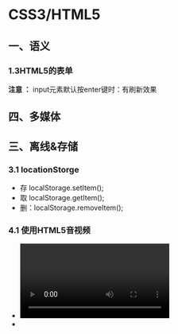 #  CSS3/HTML5

## 一、语义

### 1.3HTML5的表单

**注意 ：** input元素默认按enter键时：有刷新效果
## 四、多媒体

## 三、离线&存储

### 3.1 locationStorge

- 存 localStorage.setItem();
- 取 localStorage.getItem();
- 删：localStorage.removeItem();

### 4.1 使用HTML5音视频
- <video>  语法 : <video src="视频路径"> 
- <audio>  语法 


